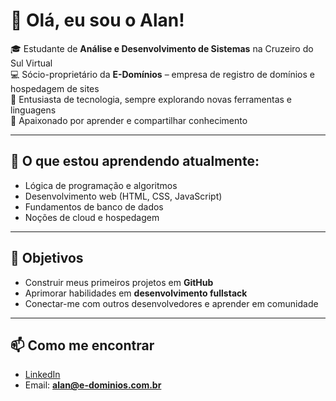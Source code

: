 # 👋 Olá, eu sou o Alan!

🎓 Estudante de **Análise e Desenvolvimento de Sistemas** na Cruzeiro do Sul Virtual  
💻 Sócio-proprietário da **E-Domínios** – empresa de registro de domínios e hospedagem de sites  
🚀 Entusiasta de tecnologia, sempre explorando novas ferramentas e linguagens  
📍 Apaixonado por aprender e compartilhar conhecimento  

---

## 🌱 O que estou aprendendo atualmente:
- Lógica de programação e algoritmos  
- Desenvolvimento web (HTML, CSS, JavaScript)  
- Fundamentos de banco de dados  
- Noções de cloud e hospedagem  

---

## 🎯 Objetivos
- Construir meus primeiros projetos em **GitHub**  
- Aprimorar habilidades em **desenvolvimento fullstack**  
- Conectar-me com outros desenvolvedores e aprender em comunidade  

---

## 📫 Como me encontrar
- [LinkedIn](https://www.linkedin.com/in/alanpicoralmanoli)  
- Email: **alan@e-dominios.com.br**  
